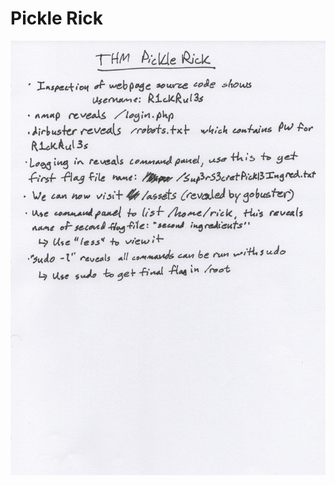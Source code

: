 # Pickle Rick

![PickleRick.jpeg](https://github.com/sdvickers98/TryHackMe-Writeups/blob/main/images/PickleRick.jpeg)
